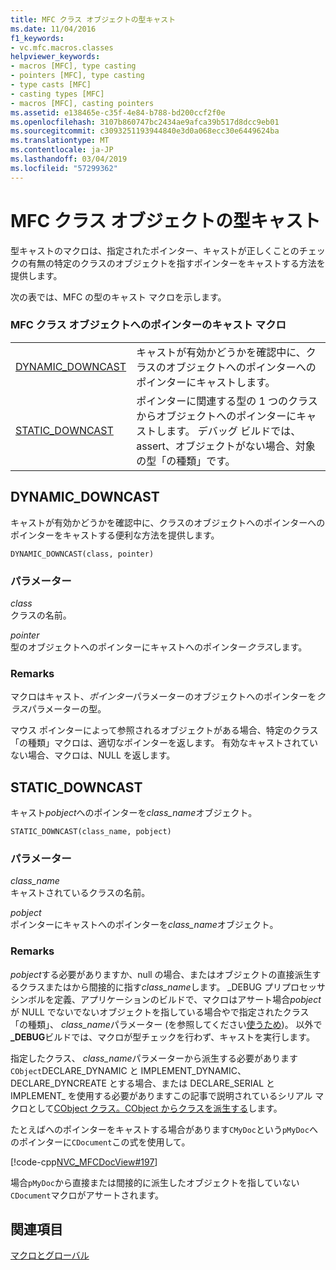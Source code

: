 ```yaml
---
title: MFC クラス オブジェクトの型キャスト
ms.date: 11/04/2016
f1_keywords:
- vc.mfc.macros.classes
helpviewer_keywords:
- macros [MFC], type casting
- pointers [MFC], type casting
- type casts [MFC]
- casting types [MFC]
- macros [MFC], casting pointers
ms.assetid: e138465e-c35f-4e84-b788-bd200ccf2f0e
ms.openlocfilehash: 3107b860747bc2434ae9afca39b517d8dcc9eb01
ms.sourcegitcommit: c3093251193944840e3d0a068ecc30e6449624ba
ms.translationtype: MT
ms.contentlocale: ja-JP
ms.lasthandoff: 03/04/2019
ms.locfileid: "57299362"
---
```

# <a name="type-casting-of-mfc-class-objects"></a>MFC クラス オブジェクトの型キャスト

型キャストのマクロは、指定されたポインター、キャストが正しくことのチェックの有無の特定のクラスのオブジェクトを指すポインターをキャストする方法を提供します。

次の表では、MFC の型のキャスト マクロを示します。

### <a name="macros-that-cast-pointers-to-mfc-class-objects"></a>MFC クラス オブジェクトへのポインターのキャスト マクロ

|||
|-|-|
|[DYNAMIC_DOWNCAST](#dynamic_downcast)|キャストが有効かどうかを確認中に、クラスのオブジェクトへのポインターへのポインターにキャストします。|
|[STATIC_DOWNCAST](#static_downcast)|ポインターに関連する型の 1 つのクラスからオブジェクトへのポインターにキャストします。 デバッグ ビルドでは、assert、オブジェクトがない場合、対象の型「の種類」です。|

##  <a name="dynamic_downcast"></a>  DYNAMIC_DOWNCAST

キャストが有効かどうかを確認中に、クラスのオブジェクトへのポインターへのポインターをキャストする便利な方法を提供します。

```
DYNAMIC_DOWNCAST(class, pointer)
```

### <a name="parameters"></a>パラメーター

*class*<br/>
クラスの名前。

*pointer*<br/>
型のオブジェクトへのポインターにキャストへのポインター*クラス*します。

### <a name="remarks"></a>Remarks

マクロはキャスト、*ポインター*パラメーターのオブジェクトへのポインターを*クラス*パラメーターの型。

マウス ポインターによって参照されるオブジェクトがある場合、特定のクラス「の種類」マクロは、適切なポインターを返します。 有効なキャストされていない場合、マクロは、NULL を返します。

##  <a name="static_downcast"></a>  STATIC_DOWNCAST

キャスト*pobject*へのポインターを*class_name*オブジェクト。

```
STATIC_DOWNCAST(class_name, pobject)
```

### <a name="parameters"></a>パラメーター

*class_name*<br/>
キャストされているクラスの名前。

*pobject*<br/>
ポインターにキャストへのポインターを*class_name*オブジェクト。

### <a name="remarks"></a>Remarks

*pobject*する必要がありますか、null の場合、またはオブジェクトの直接派生するクラスまたはから間接的に指す*class_name*します。 _DEBUG プリプロセッサ シンボルを定義、アプリケーションのビルドで、マクロはアサート場合*pobject*が NULL でないでないオブジェクトを指している場合やで指定されたクラス「の種類」、 *class_name*パラメーター (を参照してください[使うため](../../mfc/reference/cobject-class.md#iskindof))。 以外で **_DEBUG**ビルドでは、マクロが型チェックを行わず、キャストを実行します。

指定したクラス、 *class_name*パラメーターから派生する必要があります`CObject`DECLARE_DYNAMIC と IMPLEMENT_DYNAMIC、DECLARE_DYNCREATE とする場合、または DECLARE_SERIAL と IMPLEMENT_ を使用する必要がありますこの記事で説明されているシリアル マクロとして[CObject クラス。CObject からクラスを派生する](../../mfc/deriving-a-class-from-cobject.md)します。

たとえばへのポインターをキャストする場合があります`CMyDoc`という`pMyDoc`へのポインターに`CDocument`この式を使用して。

[!code-cpp[NVC_MFCDocView#197](../../mfc/codesnippet/cpp/type-casting-of-mfc-class-objects_1.cpp)]

場合`pMyDoc`から直接または間接的に派生したオブジェクトを指していない`CDocument`マクロがアサートされます。

## <a name="see-also"></a>関連項目

[マクロとグローバル](../../mfc/reference/mfc-macros-and-globals.md)
